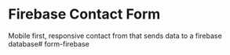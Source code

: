 # Firebase Contact Form

Mobile first, responsive contact from that sends data to a firebase database# form-firebase
